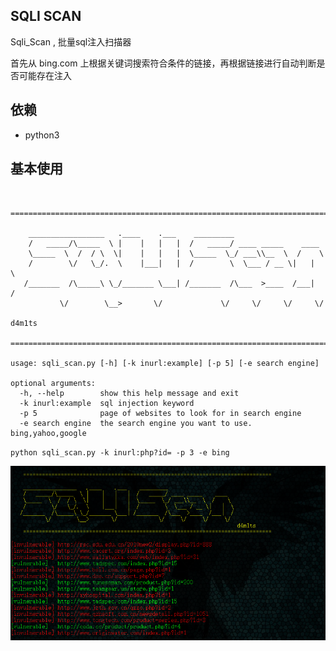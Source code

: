 ## SQLI SCAN

Sqli_Scan , 批量sql注入扫描器

首先从 bing.com 上根据关键词搜索符合条件的链接，再根据链接进行自动判断是否可能存在注入

## 依赖

- python3


## 基本使用

```

    ===============================================================================

    _________________   .____    .___    _________
    /   _____/\_____  \ |    |   |   |  /   _____/ ____ _____    ____
    \_____  \  /  / \  \|    |   |   |  \_____  \_/ ___\\__  \  /    \
    /        \/   \_/.  \    |___|   |  /        \  \___ / __ \|   |  \
   /_______  /\_____\ \_/_______ \___| /_______  /\___  >____  /___|  /
           \/        \__>       \/             \/     \/     \/     \/
                                                                        d4m1ts
    ===============================================================================

usage: sqli_scan.py [-h] [-k inurl:example] [-p 5] [-e search engine]

optional arguments:
  -h, --help        show this help message and exit
  -k inurl:example  sql injection keyword
  -p 5              page of websites to look for in search engine
  -e search engine  the search engine you want to use. bing,yahoo,google
```

`python sqli_scan.py -k inurl:php?id= -p 3 -e bing`

![image](img/1.png)

